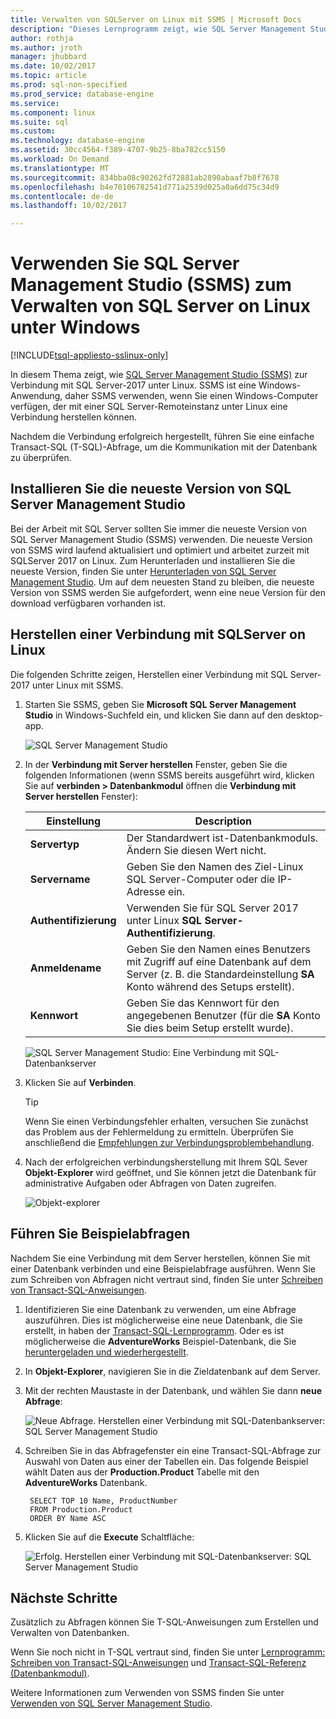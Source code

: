 ```yaml
---
title: Verwalten von SQLServer on Linux mit SSMS | Microsoft Docs
description: "Dieses Lernprogramm zeigt, wie SQL Server Management Studio unter Windows zur Verbindung mit SQL Server auf dem Linux ausgeführt wird."
author: rothja
ms.author: jroth
manager: jhubbard
ms.date: 10/02/2017
ms.topic: article
ms.prod: sql-non-specified
ms.prod_service: database-engine
ms.service: 
ms.component: linux
ms.suite: sql
ms.custom: 
ms.technology: database-engine
ms.assetid: 30cc4564-f389-4707-9b25-8ba782cc5150
ms.workload: On Demand
ms.translationtype: MT
ms.sourcegitcommit: 834bba08c90262fd72881ab2890abaaf7b8f7678
ms.openlocfilehash: b4e70106782541d771a2539d025a0a6dd75c34d9
ms.contentlocale: de-de
ms.lasthandoff: 10/02/2017

---
```

# <a name="use-sql-server-management-studio-ssms-on-windows-to-manage-sql-server-on-linux"></a>Verwenden Sie SQL Server Management Studio (SSMS) zum Verwalten von SQL Server on Linux unter Windows

[!INCLUDE[tsql-appliesto-sslinux-only](../includes/tsql-appliesto-sslinux-only.md)]

In diesem Thema zeigt, wie [SQL Server Management Studio (SSMS)](../ssms/download-sql-server-management-studio-ssms.md) zur Verbindung mit SQL Server-2017 unter Linux. SSMS ist eine Windows-Anwendung, daher SSMS verwenden, wenn Sie einen Windows-Computer verfügen, der mit einer SQL Server-Remoteinstanz unter Linux eine Verbindung herstellen können.

Nachdem die Verbindung erfolgreich hergestellt, führen Sie eine einfache Transact-SQL (T-SQL)-Abfrage, um die Kommunikation mit der Datenbank zu überprüfen.

## <a name="install-the-newest-version-of-sql-server-management-studio"></a>Installieren Sie die neueste Version von SQL Server Management Studio

Bei der Arbeit mit SQL Server sollten Sie immer die neueste Version von SQL Server Management Studio (SSMS) verwenden. Die neueste Version von SSMS wird laufend aktualisiert und optimiert und arbeitet zurzeit mit SQLServer 2017 on Linux. Zum Herunterladen und installieren Sie die neueste Version, finden Sie unter [Herunterladen von SQL Server Management Studio](../ssms/download-sql-server-management-studio-ssms.md). Um auf dem neuesten Stand zu bleiben, die neueste Version von SSMS werden Sie aufgefordert, wenn eine neue Version für den download verfügbaren vorhanden ist. 

## <a name="connect-to-sql-server-on-linux"></a>Herstellen einer Verbindung mit SQLServer on Linux

Die folgenden Schritte zeigen, Herstellen einer Verbindung mit SQL Server-2017 unter Linux mit SSMS.

1. Starten Sie SSMS, geben Sie **Microsoft SQL Server Management Studio** in Windows-Suchfeld ein, und klicken Sie dann auf den desktop-app.

    ![SQL Server Management Studio](./media/sql-server-linux-develop-use-ssms/ssms.png)

2. In der **Verbindung mit Server herstellen** Fenster, geben Sie die folgenden Informationen (wenn SSMS bereits ausgeführt wird, klicken Sie auf **verbinden > Datenbankmodul** öffnen die **Verbindung mit Server herstellen** Fenster):

   | Einstellung | Description |
   |-----|-----|
   | **Servertyp** | Der Standardwert ist-Datenbankmoduls. Ändern Sie diesen Wert nicht. |
   | **Servername** | Geben Sie den Namen des Ziel-Linux SQL Server-Computer oder die IP-Adresse ein. |
   | **Authentifizierung** | Verwenden Sie für SQL Server 2017 unter Linux **SQL Server-Authentifizierung**. |
   | **Anmeldename** | Geben Sie den Namen eines Benutzers mit Zugriff auf eine Datenbank auf dem Server (z. B. die Standardeinstellung **SA** Konto während des Setups erstellt). |
   | **Kennwort** | Geben Sie das Kennwort für den angegebenen Benutzer (für die **SA** Konto Sie dies beim Setup erstellt wurde). |

    ![SQL Server Management Studio: Eine Verbindung mit SQL-Datenbankserver](./media/sql-server-linux-develop-use-ssms/connect.png)

3. Klicken Sie auf **Verbinden**.

    > [!TIP]
    > Wenn Sie einen Verbindungsfehler erhalten, versuchen Sie zunächst das Problem aus der Fehlermeldung zu ermitteln. Überprüfen Sie anschließend die [Empfehlungen zur Verbindungsproblembehandlung](sql-server-linux-troubleshooting-guide.md#connection).
 
5. Nach der erfolgreichen verbindungsherstellung mit Ihrem SQL Sever **Objekt-Explorer** wird geöffnet, und Sie können jetzt die Datenbank für administrative Aufgaben oder Abfragen von Daten zugreifen.
 
     ![Objekt-explorer](./media/sql-server-linux-develop-use-ssms/object-explorer.png)
     
## <a name="run-sample-queries"></a>Führen Sie Beispielabfragen

Nachdem Sie eine Verbindung mit dem Server herstellen, können Sie mit einer Datenbank verbinden und eine Beispielabfrage ausführen. Wenn Sie zum Schreiben von Abfragen nicht vertraut sind, finden Sie unter [Schreiben von Transact-SQL-Anweisungen](../t-sql/tutorial-writing-transact-sql-statements.md).

1. Identifizieren Sie eine Datenbank zu verwenden, um eine Abfrage auszuführen. Dies ist möglicherweise eine neue Datenbank, die Sie erstellt, in haben der [Transact-SQL-Lernprogramm](../t-sql/tutorial-writing-transact-sql-statements.md). Oder es ist möglicherweise die **AdventureWorks** Beispiel-Datenbank, die Sie [heruntergeladen und wiederhergestellt](sql-server-linux-migrate-restore-database.md).
2. In **Objekt-Explorer**, navigieren Sie in die Zieldatenbank auf dem Server.
2. Mit der rechten Maustaste in der Datenbank, und wählen Sie dann **neue Abfrage**:

    ![Neue Abfrage. Herstellen einer Verbindung mit SQL-Datenbankserver: SQL Server Management Studio](./media/sql-server-linux-develop-use-ssms/new-query.png)

3. Schreiben Sie in das Abfragefenster ein eine Transact-SQL-Abfrage zur Auswahl von Daten aus einer der Tabellen ein. Das folgende Beispiel wählt Daten aus der **Production.Product** Tabelle mit den **AdventureWorks** Datenbank.

        SELECT TOP 10 Name, ProductNumber
        FROM Production.Product
        ORDER BY Name ASC

4. Klicken Sie auf die **Execute** Schaltfläche:

    ![Erfolg. Herstellen einer Verbindung mit SQL-Datenbankserver: SQL Server Management Studio](./media/sql-server-linux-develop-use-ssms/execute-query.png)

## <a name="next-steps"></a>Nächste Schritte

Zusätzlich zu Abfragen können Sie T-SQL-Anweisungen zum Erstellen und Verwalten von Datenbanken.

Wenn Sie noch nicht in T-SQL vertraut sind, finden Sie unter [Lernprogramm: Schreiben von Transact-SQL-Anweisungen](../t-sql/tutorial-writing-transact-sql-statements.md) und [Transact-SQL-Referenz (Datenbankmodul)](https://msdn.microsoft.com/library/bb510741.aspx).

Weitere Informationen zum Verwenden von SSMS finden Sie unter [Verwenden von SQL Server Management Studio](https://msdn.microsoft.com/library/ms174173.aspx).

